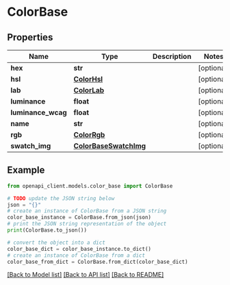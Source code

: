 # ColorBase


## Properties

Name | Type | Description | Notes
------------ | ------------- | ------------- | -------------
**hex** | **str** |  | [optional] 
**hsl** | [**ColorHsl**](ColorHsl.md) |  | [optional] 
**lab** | [**ColorLab**](ColorLab.md) |  | [optional] 
**luminance** | **float** |  | [optional] 
**luminance_wcag** | **float** |  | [optional] 
**name** | **str** |  | [optional] 
**rgb** | [**ColorRgb**](ColorRgb.md) |  | [optional] 
**swatch_img** | [**ColorBaseSwatchImg**](ColorBaseSwatchImg.md) |  | [optional] 

## Example

```python
from openapi_client.models.color_base import ColorBase

# TODO update the JSON string below
json = "{}"
# create an instance of ColorBase from a JSON string
color_base_instance = ColorBase.from_json(json)
# print the JSON string representation of the object
print(ColorBase.to_json())

# convert the object into a dict
color_base_dict = color_base_instance.to_dict()
# create an instance of ColorBase from a dict
color_base_from_dict = ColorBase.from_dict(color_base_dict)
```
[[Back to Model list]](../README.md#documentation-for-models) [[Back to API list]](../README.md#documentation-for-api-endpoints) [[Back to README]](../README.md)


